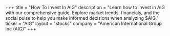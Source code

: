 +++
title = "How To Invest In AIG"
description = "Learn how to invest in AIG with our comprehensive guide. Explore market trends, financials, and the social pulse to help you make informed decisions when analyzing $AIG."
ticker = "AIG"
layout = "stocks"
company = "American International Group Inc (AIG)"
+++

